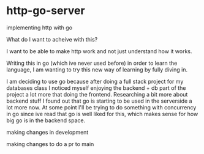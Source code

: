 # http-go-server
implementing http with go

What do I want to acheive with this?

I want to be able to make http work and not just understand how it works. 

Writing this in go (which ive never used before) in order to learn the language, I am wanting to try this new way of learning by fully diving in. 

I am deciding to use go because after doing a full stack project for my databases class I noticed myself enjoying the backend + db part of the project a lot more that doing the frontend. Researching a bit more about backend stuff I found out that go is starting to be used in the serverside a lot more now. At some point I'll be trying to do something with concurrency in go since ive read that go is well liked for this, which makes sense for how big go is in the backend space.

making changes in development

making changes to do a pr to main
